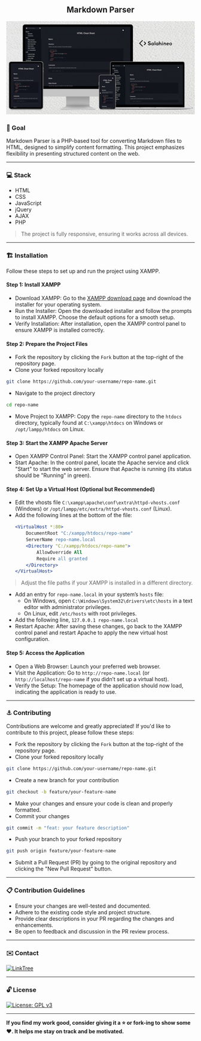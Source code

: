 <h2 align="center">Markdown Parser</h2>

<p align="center">
  <img src="Mockup.jpg" alt="Responsive Mockup">
</p>

### 🎯 Goal

Markdown Parser is a PHP-based tool for converting Markdown files to HTML, designed to simplify content formatting. This project emphasizes flexibility in presenting structured content on the web.

---

### 💻 Stack

- HTML
- CSS
- JavaScript
- jQuery
- AJAX
- PHP

> The project is fully responsive, ensuring it works across all devices.

---

### 🏗️ Installation

Follow these steps to set up and run the project using XAMPP.

#### Step 1: Install XAMPP

- Download XAMPP: Go to the [XAMPP download page](https://www.apachefriends.org/download.html) and download the installer for your operating system.
- Run the Installer: Open the downloaded installer and follow the prompts to install XAMPP. Choose the default options for a smooth setup.
- Verify Installation: After installation, open the XAMPP control panel to ensure XAMPP is installed correctly.

#### Step 2: Prepare the Project Files

- Fork the repository by clicking the `Fork` button at the top-right of the repository page.
- Clone your forked repository locally
```bash
git clone https://github.com/your-username/repo-name.git
```
- Navigate to the project directory
```bash
cd repo-name
```
- Move Project to XAMPP: Copy the `repo-name` directory to the `htdocs` directory, typically found at `C:\xampp\htdocs` on Windows or `/opt/lampp/htdocs` on Linux.

#### Step 3: Start the XAMPP Apache Server

- Open XAMPP Control Panel: Start the XAMPP control panel application.
- Start Apache: In the control panel, locate the Apache service and click "Start" to start the web server. Ensure that Apache is running (its status should be "Running" in green).

#### Step 4: Set Up a Virtual Host (Optional but Recommended)

- Edit the vhosts file `C:\xampp\apache\conf\extra\httpd-vhosts.conf` (Windows) or `/opt/lampp/etc/extra/httpd-vhosts.conf` (Linux).
- Add the following lines at the bottom of the file:
  ```apache
  <VirtualHost *:80>
      DocumentRoot "C:/xampp/htdocs/repo-name"
      ServerName repo-name.local
      <Directory "C:/xampp/htdocs/repo-name">
          AllowOverride All
          Require all granted
      </Directory>
  </VirtualHost>
  ```

> Adjust the file paths if your XAMPP is installed in a different directory.

- Add an entry for `repo-name.local` in your system’s `hosts` file:
    - On Windows, open `C:\Windows\System32\drivers\etc\hosts` in a text editor with administrator privileges.
    - On Linux, edit `/etc/hosts` with root privileges.
- Add the following line, `127.0.0.1 repo-name.local`
- Restart Apache: After saving these changes, go back to the XAMPP control panel and restart Apache to apply the new virtual host configuration.

#### Step 5: Access the Application

- Open a Web Browser: Launch your preferred web browser.
- Visit the Application: Go to `http://repo-name.local` (or `http://localhost/repo-name` if you didn’t set up a virtual host).
- Verify the Setup: The homepage of the application should now load, indicating the application is ready to use.

---

### ⚓ Contributing

Contributions are welcome and greatly appreciated! If you'd like to contribute to this project, please follow these steps:

- Fork the repository by clicking the `Fork` button at the top-right of the repository page.
- Clone your forked repository locally
```bash
git clone https://github.com/your-username/repo-name.git
```
- Create a new branch for your contribution
```bash
git checkout -b feature/your-feature-name
```
- Make your changes and ensure your code is clean and properly formatted.
- Commit your changes
```bash
git commit -m "feat: your feature description"
```
- Push your branch to your forked repository
```bash
git push origin feature/your-feature-name
```
- Submit a Pull Request (PR) by going to the original repository and clicking the "New Pull Request" button.

---

### 📋 Contribution Guidelines

- Ensure your changes are well-tested and documented.
- Adhere to the existing code style and project structure.
- Provide clear descriptions in your PR regarding the changes and enhancements.
- Be open to feedback and discussion in the PR review process.

---

### ✉️ Contact

[![LinkTree](https://img.shields.io/badge/-Checkout%20My%20LinkTree-404040?style=flat&logo=linktree&logoColor=ffffff)](https://linktree.salahineo.com)

---

### 🔓 License

[![License: GPL v3](https://img.shields.io/badge/License-GPLv3-blue.svg)](https://www.gnu.org/licenses/gpl-3.0)

---

**If you find my work good, consider giving it a ⭐ or fork-ing to show some ❤️. It helps me stay on track and be motivated.**
